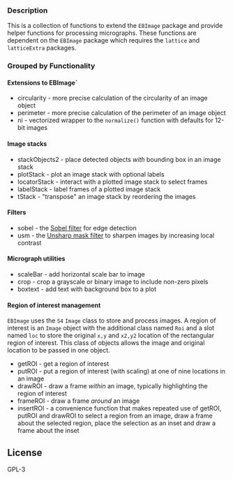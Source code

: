 ### Description  
This is a collection of functions to extend the `EBImage` package and provide helper functions for  processing micrographs. These functions are dependent on the `EBImage` package which requires the `lattice` and `latticeExtra` packages.

### Grouped by Functionality
#### Extensions to EBImage` 
* circularity - more precise calculation of the circularity of an image object
* perimeter - more precise calculation of the perimeter of an image object
* ni - vectorized wrapper to the `normalize()` function with defaults for 12-bit images

#### Image stacks  
* stackObjects2 - place detected objects *with* bounding box in an image stack
* plotStack - plot an image stack with optional labels
* locatorStack - interact with a plotted image stack to select frames
* labelStack - label frames of a plotted image stack
* tStack - "transpose" an image stack by reordering the images

#### Filters  
* sobel - the [Sobel filter](https://en.wikipedia.org/wiki/Sobel_operator) for edge detection
* usm - the [Unsharp mask filter](https://en.wikipedia.org/wiki/Unsharp_masking) to sharpen images by increasing local contrast

#### Micrograph utilities  
* scaleBar - add horizontal scale bar to image
* crop - crop a grayscale or binary image to include non-zero pixels
* boxtext - add text with background box to a plot

#### Region of interest management
`EBImage` uses the `S4` `Image` class to store and process images. A region of interest is an `Image` object with the additional class named `Roi` and a slot named `loc` to store the original `x,y` and `x2,y2` location of the rectangular region of interest. This class of objects allows the image and original location to be passed in one object. 

* getROI - get a region of interest
* putROI - put a region of interest (with scaling) at one of nine locations in an image
* drawROI - draw a frame *within* an image, typically highlighting the region of interest 
* frameROI - draw a frame *around* an image
* insertROI - a convenience function that makes repeated use of getROI, putROI and drawROI to select a region from an image, draw a frame about the selected region, place the selection as an inset and draw a frame about the inset

## License  
GPL-3